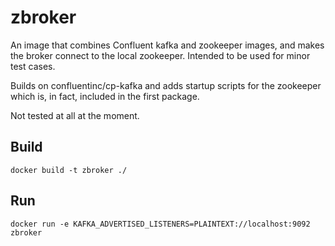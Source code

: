 # zbroker

An image that combines Confluent kafka and zookeeper images, and makes
the broker connect to the local zookeeper. Intended to be used for
minor test cases.

Builds on confluentinc/cp-kafka and adds startup scripts for the
zookeeper which is, in fact, included in the first package.

Not tested at all at the moment.

## Build

```shell
docker build -t zbroker ./
```

## Run

```shell
docker run -e KAFKA_ADVERTISED_LISTENERS=PLAINTEXT://localhost:9092 zbroker
```
